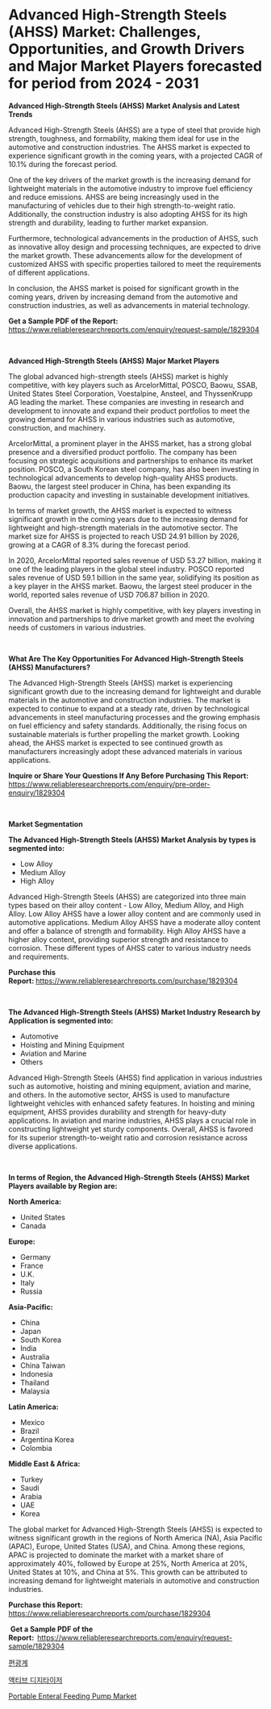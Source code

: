 <p><h1>Advanced High-Strength Steels (AHSS) Market: Challenges, Opportunities, and Growth Drivers and Major Market Players forecasted for period from 2024 - 2031</h1></p><p><strong>Advanced High-Strength Steels (AHSS) Market Analysis and Latest Trends</strong></p>
<p><p>Advanced High-Strength Steels (AHSS) are a type of steel that provide high strength, toughness, and formability, making them ideal for use in the automotive and construction industries. The AHSS market is expected to experience significant growth in the coming years, with a projected CAGR of 10.1% during the forecast period. </p><p>One of the key drivers of the market growth is the increasing demand for lightweight materials in the automotive industry to improve fuel efficiency and reduce emissions. AHSS are being increasingly used in the manufacturing of vehicles due to their high strength-to-weight ratio. Additionally, the construction industry is also adopting AHSS for its high strength and durability, leading to further market expansion.</p><p>Furthermore, technological advancements in the production of AHSS, such as innovative alloy design and processing techniques, are expected to drive the market growth. These advancements allow for the development of customized AHSS with specific properties tailored to meet the requirements of different applications. </p><p>In conclusion, the AHSS market is poised for significant growth in the coming years, driven by increasing demand from the automotive and construction industries, as well as advancements in material technology.</p></p>
<p><strong>Get a Sample PDF of the Report:&nbsp;</strong> <a href="https://www.reliableresearchreports.com/enquiry/request-sample/1829304">https://www.reliableresearchreports.com/enquiry/request-sample/1829304</a></p>
<p>&nbsp;</p>
<p><strong>Advanced High-Strength Steels (AHSS) Major Market Players</strong></p>
<p><p>The global advanced high-strength steels (AHSS) market is highly competitive, with key players such as ArcelorMittal, POSCO, Baowu, SSAB, United States Steel Corporation, Voestalpine, Ansteel, and ThyssenKrupp AG leading the market. These companies are investing in research and development to innovate and expand their product portfolios to meet the growing demand for AHSS in various industries such as automotive, construction, and machinery.</p><p>ArcelorMittal, a prominent player in the AHSS market, has a strong global presence and a diversified product portfolio. The company has been focusing on strategic acquisitions and partnerships to enhance its market position. POSCO, a South Korean steel company, has also been investing in technological advancements to develop high-quality AHSS products. Baowu, the largest steel producer in China, has been expanding its production capacity and investing in sustainable development initiatives.</p><p>In terms of market growth, the AHSS market is expected to witness significant growth in the coming years due to the increasing demand for lightweight and high-strength materials in the automotive sector. The market size for AHSS is projected to reach USD 24.91 billion by 2026, growing at a CAGR of 8.3% during the forecast period.</p><p>In 2020, ArcelorMittal reported sales revenue of USD 53.27 billion, making it one of the leading players in the global steel industry. POSCO reported sales revenue of USD 59.1 billion in the same year, solidifying its position as a key player in the AHSS market. Baowu, the largest steel producer in the world, reported sales revenue of USD 706.87 billion in 2020.</p><p>Overall, the AHSS market is highly competitive, with key players investing in innovation and partnerships to drive market growth and meet the evolving needs of customers in various industries.</p></p>
<p>&nbsp;</p>
<p><strong>What Are The Key Opportunities For Advanced High-Strength Steels (AHSS) Manufacturers?</strong></p>
<p><p>The Advanced High-Strength Steels (AHSS) market is experiencing significant growth due to the increasing demand for lightweight and durable materials in the automotive and construction industries. The market is expected to continue to expand at a steady rate, driven by technological advancements in steel manufacturing processes and the growing emphasis on fuel efficiency and safety standards. Additionally, the rising focus on sustainable materials is further propelling the market growth. Looking ahead, the AHSS market is expected to see continued growth as manufacturers increasingly adopt these advanced materials in various applications.</p></p>
<p><strong>Inquire or Share Your Questions If Any Before Purchasing This Report:</strong> <a href="https://www.reliableresearchreports.com/enquiry/pre-order-enquiry/1829304">https://www.reliableresearchreports.com/enquiry/pre-order-enquiry/1829304</a></p>
<p>&nbsp;</p>
<p><strong>Market Segmentation</strong></p>
<p><strong>The Advanced High-Strength Steels (AHSS) Market Analysis by types is segmented into:</strong></p>
<p><ul><li>Low Alloy</li><li>Medium Alloy</li><li>High Alloy</li></ul></p>
<p><p>Advanced High-Strength Steels (AHSS) are categorized into three main types based on their alloy content - Low Alloy, Medium Alloy, and High Alloy. Low Alloy AHSS have a lower alloy content and are commonly used in automotive applications. Medium Alloy AHSS have a moderate alloy content and offer a balance of strength and formability. High Alloy AHSS have a higher alloy content, providing superior strength and resistance to corrosion. These different types of AHSS cater to various industry needs and requirements.</p></p>
<p><strong>Purchase this Report:&nbsp;</strong><a href="https://www.reliableresearchreports.com/purchase/1829304">https://www.reliableresearchreports.com/purchase/1829304</a></p>
<p>&nbsp;</p>
<p><strong>The Advanced High-Strength Steels (AHSS) Market Industry Research by Application is segmented into:</strong></p>
<p><ul><li>Automotive</li><li>Hoisting and Mining Equipment</li><li>Aviation and Marine</li><li>Others</li></ul></p>
<p><p>Advanced High-Strength Steels (AHSS) find application in various industries such as automotive, hoisting and mining equipment, aviation and marine, and others. In the automotive sector, AHSS is used to manufacture lightweight vehicles with enhanced safety features. In hoisting and mining equipment, AHSS provides durability and strength for heavy-duty applications. In aviation and marine industries, AHSS plays a crucial role in constructing lightweight yet sturdy components. Overall, AHSS is favored for its superior strength-to-weight ratio and corrosion resistance across diverse applications.</p></p>
<p>&nbsp;</p>
<p><strong>In terms of Region, the Advanced High-Strength Steels (AHSS) Market Players available by Region are:</strong></p>
<p>
    <p> <strong> North America: </strong>
        <ul>
            <li>United States</li>
            <li>Canada</li>
        </ul>
        </p> 
    <p> <strong> Europe: </strong>
        <ul>
            <li>Germany</li>
            <li>France</li>
            <li>U.K.</li>
            <li>Italy</li>
            <li>Russia</li>
        </ul>
        </p> 
    <p> <strong> Asia-Pacific: </strong>
        <ul>
            <li>China</li>
            <li>Japan</li>
            <li>South Korea</li>
            <li>India</li>
            <li>Australia</li>
            <li>China Taiwan</li>
            <li>Indonesia</li>
            <li>Thailand</li>
            <li>Malaysia</li>
        </ul>
        </p> 
    <p> <strong> Latin America: </strong>
        <ul>
            <li>Mexico</li>
            <li>Brazil</li>
            <li>Argentina Korea</li>
            <li>Colombia</li>
        </ul>
        </p> 
    <p> <strong> Middle East & Africa: </strong>
        <ul>
            <li>Turkey</li>
            <li>Saudi</li>
            <li>Arabia</li>
            <li>UAE</li>
            <li>Korea</li>
        </ul>
    </p>
    </p>
<p><p>The global market for Advanced High-Strength Steels (AHSS) is expected to witness significant growth in the regions of North America (NA), Asia Pacific (APAC), Europe, United States (USA), and China. Among these regions, APAC is projected to dominate the market with a market share of approximately 40%, followed by Europe at 25%, North America at 20%, United States at 10%, and China at 5%. This growth can be attributed to increasing demand for lightweight materials in automotive and construction industries.</p></p>
<p><strong>Purchase this Report: </strong><a href="https://www.reliableresearchreports.com/purchase/1829304">https://www.reliableresearchreports.com/purchase/1829304</a></p>
<p>&nbsp;<strong>Get a Sample PDF of the Report:&nbsp;&nbsp;</strong><a href="https://www.reliableresearchreports.com/enquiry/request-sample/1829304">https://www.reliableresearchreports.com/enquiry/request-sample/1829304</a></p>
<p><strong></strong></p>
<p><p><a href="https://medium.com/@sandubujor71/%ED%8F%B4%EB%9D%BC%EB%A6%AC%EB%AF%B8%ED%84%B0-%EC%8B%9C%EC%9E%A5-2031%EB%85%84%EA%B9%8C%EC%A7%80%EC%9D%98-%EC%84%B1%EA%B3%B5%EC%A0%81%EC%9D%B8-%EB%B9%84%EC%A6%88%EB%8B%88%EC%8A%A4-%EC%A0%84%EB%9E%B5%EC%9D%84-%EC%9C%84%ED%95%9C-%EC%97%B4%EC%87%A0-9d9fc808b95d">편광계</a></p><p><a href="https://medium.com/@maksymilianbaran1901/%ED%99%9C%EC%84%B1-%EB%94%94%EC%A7%80%ED%83%80%EC%9D%B4%EC%A0%80-%EC%8B%9C%EC%9E%A5-%EA%B7%9C%EB%AA%A8-cagr-%ED%8A%B8%EB%A0%8C%EB%93%9C-2024-2030-7b82d0683f74">액티브 디지타이저</a></p><p><a href="https://full-wildebeest-80b.notion.site/Portable-Enteral-Feeding-Pump-Market-Insights-Market-Players-and-Forecast-Till-2031-12e4401b13ac464e989553245588550f">Portable Enteral Feeding Pump Market</a></p></p>